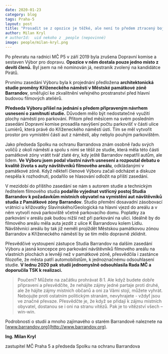 ```yaml
---
date: 2020-01-23
category: blog
tags: Praha-5
layout: post
title: "Prosadit se z opozice je těžké, ale není to předem ztracený boj"
author: Milan Kryl
# authorId:  uid nekoho z _people (nepovinné)
image: people/milan-kryl.png
---
```


Po převratu na radnici MČ P5 v září 2019 byla zrušena Dopravní komise a sestaven Výbor pro dopravu. **Opozice v něm dostala pouze jedno místo z devíti členů.** Byl jsem na ně nominován já, nestraník zvolený na kandidátce Pirátů.

Prvnímu zasedání Výboru byla k projednání předložena **architektonická studie proměny Kříženeckého náměstí v Městské památkové zóně Barrandov**, směřující ke zkvalitnění veřejného prostranství před hlavní budovou filmových ateliérů. 
	
**Předseda Výboru přišel na jednání s předem připraveným návrhem usnesení o zamítnutí studie.** Důvodem mělo být nedostatečné využití plochy náměstí pro parkování. Přitom před měsícem na svém posledním zasedání Dopravní komise prosadila navýšení počtu parkovišť v části ulice Lumiérů, která právě do Kříženeckého náměstí ústí. Tím se měl vytvořit prostor pro vymístění části aut z náměstí, aby nebylo pouhým parkovištěm. 

Jako předseda Spolku na ochranu Barrandova znám osobně řadu svých voličů z okolí náměstí a spolu s nimi se těšil ze studie, která měla této části památkové zóny vrátit tvář zlaté éry, kdy ještě Barrandov nepatřil autům, ale lidem. **Ve Výboru jsem podal vlastní návrh usnesení a rozpoutal debatu o kvalitě života s auty návštěvníků filmového areálu**, odkládanými v památkové zóně. Když někteří členové Výboru začali odcházet a diskuze nespěla k rozhodnutí, podařilo se hlasování odložit na příští zasedání.

V mezidobí do příštího zasedání se nám s autorem studie a technickým ředitelem filmového studia  **podařilo vyjednat vstřícný postoj Studia Barrandov k požadavkům místních obyvatel na vymístění aut návštěvníků studia z Památkové zóny Barrandov**. Studio přemění dosavadní zásobovací vrátnici u křižovatky Slavínského/Geologická na hlavní vjezd do areálu a v něm vytvoří nová parkoviště včetně parkovacího domu. Poplatky za parkování v areálu pak budou nižší než při parkování na ulici. Ideálně by do filmového areálu měla auta jezdit z ulice K Barrandovu kolem Lidlu. Návštěvníci areálu by tak již neměli projíždět Městskou památkovou zónou Barrandov a Kříženeckého náměstí by se tím mělo dopravně zklidnit. 

Přesvědčivé vystoupení zástupce Studia Barrandov na dalším zasedání Výboru a jasná koncepce pro parkování návštěvníků filmového areálu na vlastních plochách a levněji než v památkové zóně, přesvědčila i zastánce filozofie, že města patří automobilistům, k jednoznačnému odsouhlasení studie.  **V lednu 2020 pak studii jednomyslně odsouhlasila Rada MČ a doporučila TSK k realizaci.**

> Poučení? Můžete na začátku prohrávat 8:1. Ale když budete dobře připraveni a přesvědčíte, že nehájíte zájmy jedné partaje proti druhé, ale že hájíte zájmy místních občanů a oni za Vámi stojí, můžete vyhrát. Nebojujte proti ostatním politickým stranám,  nevyhrajete - vždyť jsou ve značné převaze. Přesvědčte je, že když se přidají k zájmu místních obyvatel, dostanou se i oni na stranu vítězů. Pak je to vítězství všech – win-win.

Podrobnosti o studii a mnoho zajímavého o starém Barrandově naleznete na [www.barrandov.org](http://www.barrandov.org). 


**Ing. Milan Kryl**

zastupitel MČ Praha 5 a předseda Spolku na ochranu Barrandova

